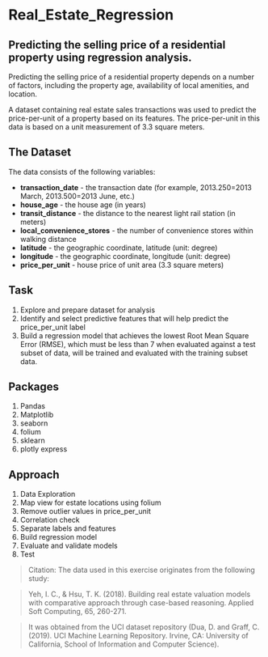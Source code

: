 # Real_Estate_Regression
## Predicting the selling price of a residential property using regression analysis.
Predicting the selling price of a residential property depends on a number of factors, including the property age, availability of local amenities, and location.

A dataset containing real estate sales transactions was used to predict the price-per-unit of a property based on its features. The price-per-unit in this data is based on a unit measurement of 3.3 square meters.

## The Dataset
The data consists of the following variables:

- **transaction_date** - the transaction date (for example, 2013.250=2013 March, 2013.500=2013 June, etc.)
- **house_age** - the house age (in years)
- **transit_distance** - the distance to the nearest light rail station (in meters)
- **local_convenience_stores** - the number of convenience stores within walking distance
- **latitude** - the geographic coordinate, latitude (unit: degree)
- **longitude** - the geographic coordinate, longitude (unit: degree)
- **price_per_unit** - house price of unit area (3.3 square meters)

## Task
1. Explore and prepare dataset for analysis
2. Identify and select predictive features that will help predict the price_per_unit label
3. Build a regression model that achieves the lowest Root Mean Square Error (RMSE), which must be less than 7 when evaluated against a test subset of data, will be trained and evaluated with the training subset data.

## Packages
1. Pandas
2. Matplotlib
3. seaborn
4. folium
5. sklearn
6. plotly express

## Approach
1. Data Exploration
2. Map view for estate locations using folium
3. Remove outlier values in price_per_unit
4. Correlation check
5. Separate labels and features
6. Build regression model
7. Evaluate and validate models
8. Test

>Citation: The data used in this exercise originates from the following study:

>Yeh, I. C., & Hsu, T. K. (2018). Building real estate valuation models with comparative approach through case-based reasoning. Applied Soft Computing, 65, 260-271.

>It was obtained from the UCI dataset repository (Dua, D. and Graff, C. (2019). UCI Machine Learning Repository. Irvine, CA: University of California, School of Information and Computer Science).
